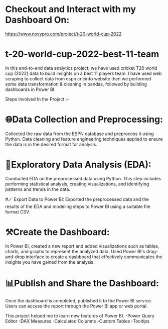 # Checkout and Interact with my Dashboard On:
https://www.novypro.com/project/t-20-world-cup-2022

# t-20-world-cup-2022-best-11-team

In this end-to-end data analytics project, we have used cricket T20 world cup (2022) data to build insights on a best 11 players team. I have used web scraping to collect data from espn cricinfo website then we performed some data transformation & cleaning in pandas, followed by building dashboards in Power BI.

Steps Involved In the Project :-

# 🌐Data Collection and Preprocessing: 
Collected the raw data from the ESPN database and preprocess it using Python. Data cleaning and feature engineering techniques applied to ensure the data is in the desired format for analysis.

# 🧹Exploratory Data Analysis (EDA): 
Conducted EDA on the preprocessed data using Python. This step includes performing statistical analysis, creating visualizations, and identifying patterns and trends in the data.

#🪄 Export Data to Power BI: 
Exported the preprocessed data and the results of the EDA and modeling steps to Power BI using a suitable file format CSV.

# ⚒️Create the Dashboard: 
In Power BI, created a new report and added visualizations such as tables, charts, and graphs to represent the analyzed data. Used Power BI's drag-and-drop interface to create a dashboard that effectively communicates the insights you have gained from the analysis.

# 📊Publish and Share the Dashboard: 
Once the dashboard is completed, published it to the Power BI service. Users can access the report through the Power BI app or web portal.

This project helped me to learn new features of Power BI.
-Power Query Editor
-DAX Measures
-Calculated Columns
-Custom Tables
-Tooltips


